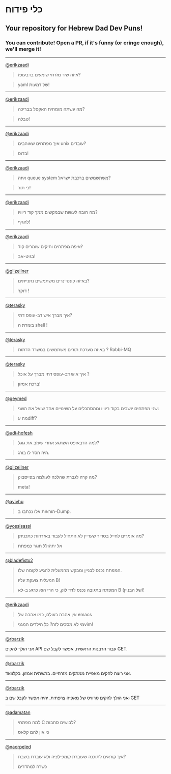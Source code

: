 # כלי פידוח

## Your repository for Hebrew Dad Dev Puns!

### You can contribute! Open a PR, if it's funny (or cringe enough), we'll merge it!

---

[@erikzaadi](https://github.com/erikzaadi)

> איזה שיר מזרחי שומעים בדבעופז?

> yaml של דמעות!

---

[@erikzaadi](https://github.com/erikzaadi)

> מה עשתה מומחית האקסל בבריכה?

> טבלה!

---

[@erikzaadi](https://github.com/erikzaadi)

> איך מפתחים שאוהבים unix עובדים?

> בדוס!

---

[@erikzaadi](https://github.com/erikzaadi)

> איזה queue system משתשמשים ברכבת ישראל?

> כי תור!

---

[@erikzaadi](https://github.com/erikzaadi)

> מה חובה לעשות שבמקשים ממך קוד ריוויו?

> להגיף!

---

[@erikzaadi](https://github.com/erikzaadi)

> איפה מפתחים ותיקים שומרים קוד?

> בגיט-אב!

---

[@gilzellner](https://github.com/gilzellner)

> באיזה קונטיינרים משתמשים נתנייתים?
>
> דוקר !

---

[@terasky](https://github.com/terasky)

> איך מברך איש דב-עופס דתי?
>
> בעזרת ה shell !

---

[@terasky](https://github.com/terasky)

> באיזה מערכת תורים משתמשים במשרד הדתות ?
> Rabbi-MQ

---

[@terasky](https://github.com/terasky)

> איך איש דב-עופס דתי מברך על אוכל ?

> ברכת אמזון!

---

[@geymed](https://github.com/geymed)

> שני מפתחים יושבים בקוד ריוויו ומהסתכלים על השינויים
> אחד שואל את השני:

> מה עdiff?

---

[@udi-hofesh](https://github.com/Udi-Hofesh)

> למה הדבאופס השתגע אחרי שעזב את גוגל?

> היה חסר לו בורג.


---

[@gilzellner](https://github.com/gilzellner)

> מה קרה לגברת שהלכה לעולמה בפייסבוק?
>
> meta!
---

[@avivhu](https://github.com/avivhu)

> הוראות אלו נכתבו ב-Dump.
---

[@yossisassi](https://github.com/YossiSassi)

>  מה אומרים לחייל בסדיר שעדיין לא התחיל לעבוד באזרחות כתכניתן?

> אל יתהולל חוגר כמפתח 

---

[@bladefistx2](https://github.com/bladefistx2)

>המפתח נכנס לבניין ומבקש מהמעלית להגיע לקומה שלו.
>
>המעלית צועקת עליו B!
>
>המפתח בתגובה נכנס לדד לוק, כי הרי הוא כרגע ב-לא B (של הבניין)!
>

---


[@erikzaadi](https://github.com/erikzaadi)

> אין אהבה בעולם, כמו אהבה של emacs

> מי לא מסכים לזה? כל הילדים המגניvim!

---


[@rbarzik](https://github.com/rbarzik)

אני הולך להקים API עבור הרבנות הראשית, אפשר לקבל שם GET.


---


[@rbarzik](https://github.com/rbarzik)

אני רוצה להקים מאפיית ממתקים מזרחיים. בתשתית אמזון. בקלוואד.


---


[@rbarzik](https://github.com/rbarzik)

אני הולך להקים סרוויס של מאפיה צרפתית. יהיה אפשר לקבל שם ב-GET


---


[@adamatan](https://github.com/adamatan/adamatan)

> למה מפתחי C לבושים סחבות?
> 
> כי אין להם קלאס

---


[@naorpeled](https://github.com/naorpeled)

> איך קוראים לתוכנה שעוברת קומפילציה ולא עובדת בשבת?
> 
> כשרה למהדרים

